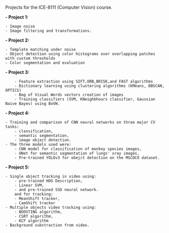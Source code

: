 Projects for the ICE-8111 (Computer Vision) course.

**- Project 1:**

    - Image noise
    - Image filtering and transformations.

**- Project 2:**

    - Template matching under noise
    - Object detection using color histograms over overlapping patches with custom thresholds
    - Color segmentation and evaluation
**- Project 3:**

        - Feature extraction using SIFT,ORB,BRISK,and FAST algorithms
        - Dictionary learning using clustering algorithms (KMeans, DBSCAN, OPTICS)
        - Bag of Visual Words vectors creation of images
        - Training classifiers (SVM, KNeighbhours classifier, Gaussian Naive Bayes) using BoVW.

**- Project 4:**

    - Training and comparison of CNN neural networks on three major CV tasks:
        - classification,
        - semantic segmentation,
        - image object detection.
    - The three models used were:
        - CNN model for classification of monkey species images,
        - UNet for semantic segmentation of lungs' xray images,
        - Pre-trained YOLOv3 for obejct detection on the MSCOCO dataset.
**- Project 5:**

    - Single object tracking in video using:
        - pre-trained HOG Description, 
        - Linear SVM, 
        - and pre-trained SSD neural network.
        and for tracking:
        - MeanShift tracker,
        - CamShift tracker
    - Multiple objects video tracking using:
        - BOOSTING algorithm,
        - CSRT algorithm,
        - KCF algorithm
    - Background substraction from video.
